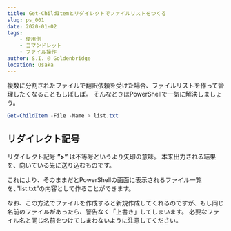 ```yaml
---
title: Get-ChildItemとリダイレクトでファイルリストをつくる
slug: ps_001
date: 2020-01-02
tags: 
    - 使用例
    - コマンドレット
    - ファイル操作
author: S.I. @ Goldenbridge
location: Osaka
---
```


複数に分割されたファイルで翻訳依頼を受けた場合、ファイルリストを作って管理したくなることもしばしば。
そんなときはPowerShellで一気に解決しましょう。

```powershell
Get-ChildItem -File -Name > list.txt
```

## リダイレクト記号
リダイレクト記号 **”>”** は不等号というより矢印の意味。
本来出力される結果を、向いている先に送り込むものです。

これにより、そのままだとPowerShellの画面に表示されるファイル一覧を、”list.txt”の内容として作ることができます。

なお、この方法でファイルを作成すると新規作成してくれるのですが、もし同じ名前のファイルがあったら、警告なく「上書き」してしまいます。
必要なファイル名と同じ名前をつけてしまわないように注意してください。

<link-to></link-to>